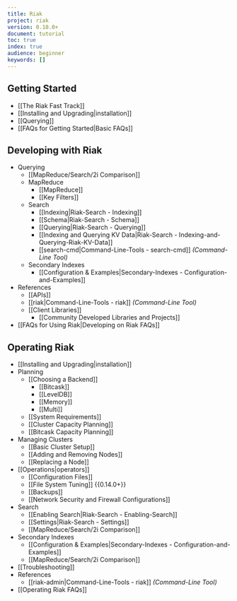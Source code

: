 ```yaml
---
title: Riak
project: riak
version: 0.10.0+
document: tutorial
toc: true
index: true
audience: beginner
keywords: []
---
```


## Getting Started

* [[The Riak Fast Track]]
* [[Installing and Upgrading|installation]]
* [[Querying]]
* [[FAQs for Getting Started|Basic FAQs]]


## Developing with Riak

* Querying
  * [[MapReduce/Search/2i Comparison]]
  * MapReduce
     * [[MapReduce]]
     * [[Key Filters]]
  * Search
     * [[Indexing|Riak-Search - Indexing]]
     * [[Schema|Riak-Search - Schema]]
     * [[Querying|Riak-Search - Querying]]
     * [[Indexing and Querying KV Data|Riak-Search - Indexing-and-Querying-Riak-KV-Data]]
     * [[search-cmd|Command-Line-Tools - search-cmd]] *(Command-Line Tool)*
  * Secondary Indexes
     * [[Configuration &amp; Examples|Secondary-Indexes - Configuration-and-Examples]]
* References
  * [[APIs]]
  * [[riak|Command-Line-Tools - riak]] *(Command-Line Tool)*
  * [[Client Libraries]]
     * [[Community Developed Libraries and Projects]]
* [[FAQs for Using Riak|Developing on Riak FAQs]]


## Operating Riak

* [[Installing and Upgrading|installation]]
* Planning
  * [[Choosing a Backend]]
     * [[Bitcask]]
     * [[LevelDB]]
     * [[Memory]]
     * [[Multi]]
  * [[System Requirements]]
  * [[Cluster Capacity Planning]]
  * [[Bitcask Capacity Planning]]
* Managing Clusters
  * [[Basic Cluster Setup]]
  * [[Adding and Removing Nodes]]
  * [[Replacing a Node]]
* [[Operations|operators]]
  * [[Configuration Files]]
  * [[File System Tuning]] {{0.14.0+}}
  * [[Backups]]
  * [[Network Security and Firewall Configurations]]
* Search
  * [[Enabling Search|Riak-Search - Enabling-Search]]
  * [[Settings|Riak-Search - Settings]]
  * [[MapReduce/Search/2i Comparison]]
* Secondary Indexes
  * [[Configuration &amp; Examples|Secondary-Indexes - Configuration-and-Examples]]
  * [[MapReduce/Search/2i Comparison]]
* [[Troubleshooting]]
* References
  * [[riak-admin|Command-Line-Tools - riak]] *(Command-Line Tool)*
* [[Operating Riak FAQs]]
